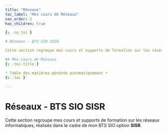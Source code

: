 ```yaml
---
title: "Réseaux"
toc_label: "Mes cours de Réseaux"
nav_order: 2
has_children: true

{: .no_toc }

# Réseaux - BTS SIO SISR

Cette section regroupe mes cours et supports de formation sur les réseaux informatiques, réalisés dans le cadre de mon BTS SIO option **SISR**.

## Mes cours de Réseaux
{: .toc-title }

* Table des matières générée automatiquement *
{: .toc }

---
```


# Réseaux - BTS SIO SISR

Cette section regroupe mes cours et supports de formation sur les réseaux informatiques, réalisés dans le cadre de mon BTS SIO option **SISR**.
